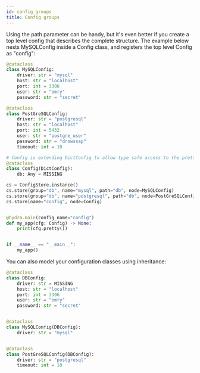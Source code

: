 ```yaml
---
id: config_groups
title: Config groups
---
```


Using the path parameter can be handy, but it's even better if you create a top level config that describes the complete structure.
The example below nests MySQLConfig inside a Config class, and registers the top level Config as "config":

```python
@dataclass
class MySQLConfig:
    driver: str = "mysql"
    host: str = "localhost"
    port: int = 3306
    user: str = "omry"
    password: str = "secret"

@dataclass
class PostGreSQLConfig:
    driver: str = "postgresql"
    host: str = "localhost"
    port: int = 5432
    user: str = "postgre_user"
    password: str = "drowssap"
    timeout: int = 10

# Config is extending DictConfig to allow type safe access to the pretty() function below.
@dataclass
class Config(DictConfig):
    db: Any = MISSING

cs = ConfigStore.instance()
cs.store(group="db", name="mysql", path="db", node=MySQLConfig)
cs.store(group="db", name="postgresql", path="db", node=PostGreSQLConfig)
cs.store(name="config", node=Config)


@hydra.main(config_name="config")
def my_app(cfg: Config) -> None:
    print(cfg.pretty())


if __name__ == "__main__":
    my_app()

```

You can also model your configuration classes using inheritance:
```python
@dataclass
class DBConfig:
    driver: str = MISSING
    host: str = "localhost"
    port: int = 3306
    user: str = "omry"
    password: str = "secret"


@dataclass
class MySQLConfig(DBConfig):
    driver: str = "mysql"


@dataclass
class PostGreSQLConfig(DBConfig):
    driver: str = "postgresql"
    timeout: int = 10

```